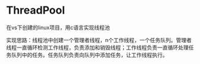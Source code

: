 # ThreadPool
在vs下创建的linux项目，用c语言实现线程池

实现思路：线程池中创建一个管理者线程，n个工作线程，一个任务队列。管理者线程一直循环检测工作线程，负责添加和销毁线程；工作线程负责一直循环处理任务队列中的任务。任务队列负责向队列中添加任务，让工作线程执行。
